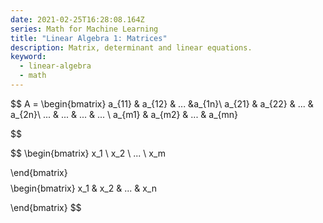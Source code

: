 ```yaml
---
date: 2021-02-25T16:28:08.164Z
series: Math for Machine Learning
title: "Linear Algebra 1: Matrices"
description: Matrix, determinant and linear equations.
keyword:
  - linear-algebra
  - math
---
```

$$
A = 
\begin{bmatrix}
    a_{11} & a_{12} & ...  &a_{1n}\\
    a_{21} & a_{22} & ... & a_{2n}\\
    ... & ... & ... & ...  \\
        a_{m1} & a_{m2} & ... & a_{mn}

$$

$$
\begin{bmatrix}
   x_1 \\
x_2 \\
... \\
x_m
 
\end{bmatrix}
$$
$$
\begin{bmatrix}
   x_1 &
x_2 &
... &
x_n

\end{bmatrix}
$$